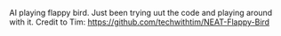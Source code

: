 AI playing flappy bird. Just been trying uut the code and playing around with it.
Credit to Tim: https://github.com/techwithtim/NEAT-Flappy-Bird
